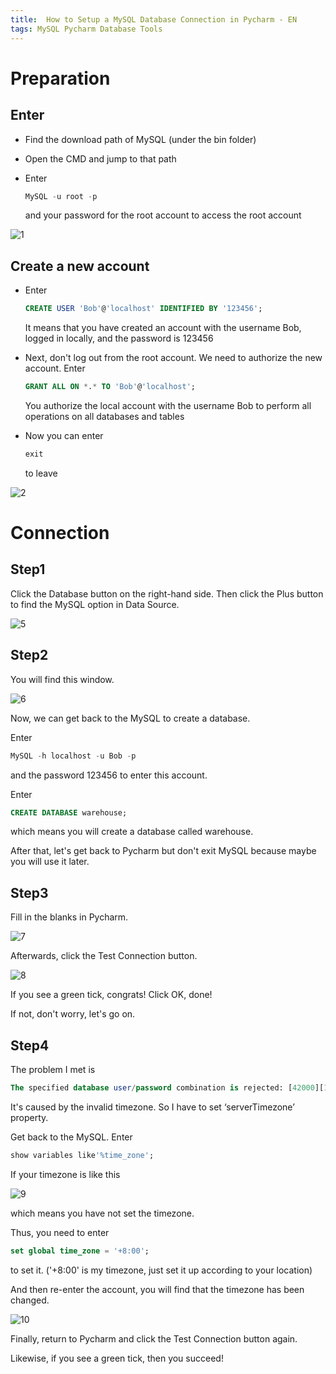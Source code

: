 ```yaml
---
title:  How to Setup a MySQL Database Connection in Pycharm - EN
tags: MySQL Pycharm Database Tools
---
```


# Preparation

## Enter

+ Find the download path of MySQL (under the bin folder)

+ Open the CMD and jump to that path

+ Enter 

  ```sql
  MySQL -u root -p
  ```

   and your password for the root account to access the root account 

![1](https://s1.ax1x.com/2020/10/05/0Ygijg.jpg)

## Create a new account

+ Enter 

  ```sql
  CREATE USER 'Bob'@'localhost' IDENTIFIED BY '123456';
  ```

  It means that you have created an account with the username Bob, logged in locally, and the password is 123456

+ Next, don't log out from the root account. We need to authorize the new account. Enter 

  ```sql
  GRANT ALL ON *.* TO 'Bob'@'localhost';
  ```

  You authorize the local account with the username Bob to perform all operations on all databases and tables

+ Now you can enter 

  ```sql
  exit
  ```

   to leave

![2](https://s1.ax1x.com/2020/10/05/0Yfqw4.jpg)



# Connection

## Step1

Click the Database button on the right-hand side. Then click the Plus button to find the MySQL option in Data Source.

![5](https://s1.ax1x.com/2020/10/05/0Y4TZF.jpg)

## Step2

You will find this window.

![6](https://s1.ax1x.com/2020/10/05/0Y5fFH.jpg)

Now, we can get back to the MySQL to create a database.

Enter 

```sql
MySQL -h localhost -u Bob -p
```

and the password 123456 to enter this account.

Enter 

```sql
CREATE DATABASE warehouse;
```

which means you will create a database called warehouse.

After that, let's get back to Pycharm but don't exit MySQL because maybe you will use it later.

## Step3

Fill in the blanks in Pycharm.

![7](https://s1.ax1x.com/2020/10/05/0YIIN4.jpg)

Afterwards, click the Test Connection button.

![8](https://s1.ax1x.com/2020/10/05/0Yot54.jpg)

If you see a green tick, congrats! Click OK, done!

If not, don't worry, let's go on.

## Step4

The problem I met is 

```sql
The specified database user/password combination is rejected: [42000][1044]
```

It's caused by the invalid timezone. So I have to set ‘serverTimezone’ property.

Get back to the MySQL. Enter 

```sql
show variables like'%time_zone';
```

If your timezone is like this

![9](https://s1.ax1x.com/2020/10/05/0YT7Ox.png)

which means you have not set the timezone.

Thus, you need to enter 

```sql
set global time_zone = '+8:00';
```

to set it. ('+8:00' is my timezone, just set it up according to your location)

And then re-enter the account, you will find that the timezone has been changed.

![10](https://s1.ax1x.com/2020/10/05/0YHcIU.jpg)

Finally, return to Pycharm and click the Test Connection button again.

Likewise, if you see a green tick, then you succeed!





<img style="display: block; margin: 0 auto;" src="" alt="" />